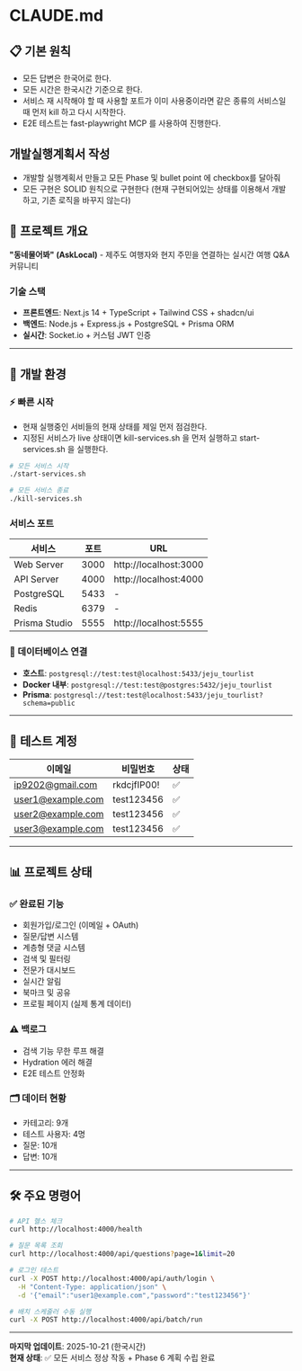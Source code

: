 # CLAUDE.md

## 📋 기본 원칙

- 모든 답변은 한국어로 한다.
- 모든 시간은 한국시간 기준으로 한다.
- 서비스 재 시작해야 할 때 사용할 포트가 이미 사용중이라면 같은 종류의 서비스일때 먼저 kill 하고 다시 시작한다.
- E2E 테스트는 fast-playwright MCP 를 사용하여 진행한다.

## 개발실행계획서 작성

- 개발할 실행계획서 만들고 모든 Phase 및 bullet point 에 checkbox를 달아줘
- 모든 구현은 SOLID 원칙으로 구현한다 (현재 구현되어있는 상태를 이용해서 개발하고, 기존 로직을 바꾸지 않는다)

## 🎯 프로젝트 개요

**"동네물어봐" (AskLocal)** - 제주도 여행자와 현지 주민을 연결하는 실시간 여행 Q&A 커뮤니티

### 기술 스택

- **프론트엔드**: Next.js 14 + TypeScript + Tailwind CSS + shadcn/ui
- **백엔드**: Node.js + Express.js + PostgreSQL + Prisma ORM
- **실시간**: Socket.io + 커스텀 JWT 인증

---

## 🚀 개발 환경

### ⚡ 빠른 시작

- 현재 실행중인 서비들의 현재 상태를 제일 먼저 점검한다.
- 지정된 서비스가 live 상태이면 kill-services.sh 을 먼저 실행하고 start-services.sh 을 실행한다.

```bash
# 모든 서비스 시작
./start-services.sh

# 모든 서비스 종료
./kill-services.sh
```

### 서비스 포트

| 서비스        | 포트 | URL                   |
| ------------- | ---- | --------------------- |
| Web Server    | 3000 | http://localhost:3000 |
| API Server    | 4000 | http://localhost:4000 |
| PostgreSQL    | 5433 | -                     |
| Redis         | 6379 | -                     |
| Prisma Studio | 5555 | http://localhost:5555 |

### 📌 데이터베이스 연결

- **호스트**: `postgresql://test:test@localhost:5433/jeju_tourlist`
- **Docker 내부**: `postgresql://test:test@postgres:5432/jeju_tourlist`
- **Prisma**: `postgresql://test:test@localhost:5433/jeju_tourlist?schema=public`

---

## 👤 테스트 계정

| 이메일            | 비밀번호    | 상태 |
| ----------------- | ----------- | ---- |
| ip9202@gmail.com  | rkdcjfIP00! | ✅   |
| user1@example.com | test123456  | ✅   |
| user2@example.com | test123456  | ✅   |
| user3@example.com | test123456  | ✅   |

---

## 📊 프로젝트 상태

### ✅ 완료된 기능

- 회원가입/로그인 (이메일 + OAuth)
- 질문/답변 시스템
- 계층형 댓글 시스템
- 검색 및 필터링
- 전문가 대시보드
- 실시간 알림
- 북마크 및 공유
- 프로필 페이지 (실제 통계 데이터)

### ⚠️ 백로그

- 검색 기능 무한 루프 해결
- Hydration 에러 해결
- E2E 테스트 안정화

### 🗂️ 데이터 현황

- 카테고리: 9개
- 테스트 사용자: 4명
- 질문: 10개
- 답변: 10개

---

## 🛠️ 주요 명령어

```bash
# API 헬스 체크
curl http://localhost:4000/health

# 질문 목록 조회
curl http://localhost:4000/api/questions?page=1&limit=20

# 로그인 테스트
curl -X POST http://localhost:4000/api/auth/login \
  -H "Content-Type: application/json" \
  -d '{"email":"user1@example.com","password":"test123456"}'

# 배치 스케줄러 수동 실행
curl -X POST http://localhost:4000/api/batch/run
```

---

**마지막 업데이트**: 2025-10-21 (한국시간)  
**현재 상태**: ✅ 모든 서비스 정상 작동 + Phase 6 계획 수립 완료
